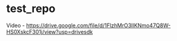 # test_repo
Video - https://drive.google.com/file/d/1FlzhMrO3lIKNmo47Q8W-HS0XskcF301j/view?usp=drivesdk
